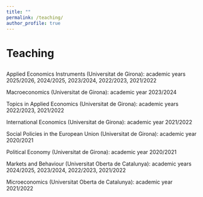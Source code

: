 ```yaml
---
title: ""
permalink: /teaching/
author_profile: true
---
```

Teaching
======

## 

Applied Economics Instruments (Universitat de Girona): academic years 2025/2026, 2024/2025, 2023/2024, 2022/2023, 2021/2022

Macroeconomics (Universitat de Girona): academic year 2023/2024

Topics in Applied Economics (Universitat de Girona): academic years 2022/2023, 2021/2022

International Economics (Universitat de Girona): academic year 2021/2022

Social Policies in the European Union (Universitat de Girona): academic year 2020/2021

Political Economy (Universitat de Girona): academic year 2020/2021

Markets and Behaviour (Universitat Oberta de Catalunya): academic years 2024/2025, 2023/2024, 2022/2023, 2021/2022

Microeconomics (Universitat Oberta de Catalunya): academic year 2021/2022
